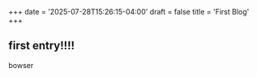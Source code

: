 +++
date = '2025-07-28T15:26:15-04:00'
draft = false
title = 'First Blog'
+++

## first entry!!!!

bowser